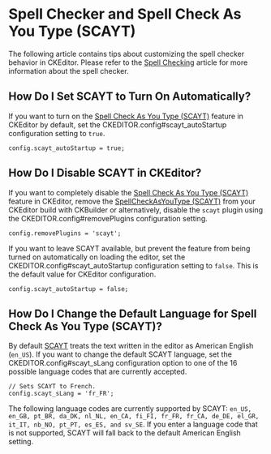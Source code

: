 <!--
Copyright (c) 2003-2016, CKSource - Frederico Knabben. All rights reserved.
For licensing, see LICENSE.md.
-->

# Spell Checker and Spell Check As You Type (SCAYT)

The following article contains tips about customizing the spell checker behavior in CKEditor. Please refer to the [Spell Checking](#!/guide/dev_spellcheck) article for more information about the spell checker.


## How Do I Set SCAYT to Turn On Automatically?

If you want to turn on the [Spell Check As You Type (SCAYT)](#!/guide/dev_spellcheck-section-spell-check-as-you-type-%28scayt%29) feature in CKEditor by default, set the CKEDITOR.config#scayt_autoStartup configuration setting to `true`.

	config.scayt_autoStartup = true;


## How Do I Disable SCAYT in CKEditor?

If you want to completely disable the [Spell Check As You Type (SCAYT)](#!/guide/dev_spellcheck-section-spell-check-as-you-type-%28scayt%29) feature in CKEditor, remove the [SpellCheckAsYouType (SCAYT)](http://ckeditor.com/addon/scayt) from your CKEditor build with CKBuilder or alternatively, disable the `scayt` plugin using the CKEDITOR.config#removePlugins configuration setting.

	config.removePlugins = 'scayt';

If you want to leave SCAYT available, but prevent the feature from being turned on automatically on loading the editor, set the CKEDITOR.config#scayt_autoStartup configuration setting to `false`. This is the default value for CKEditor configuration.

	config.scayt_autoStartup = false;


## How Do I Change the Default Language for Spell Check As You Type (SCAYT)?

By default [SCAYT](#!/guide/dev_spellcheck-section-spell-check-as-you-type-%28scayt%29) treats the text written in the editor as American English (`en_US`). If you want to change the default SCAYT language, set the CKEDITOR.config#scayt_sLang configuration option to one of the 16 possible language codes that are currently accepted.

	// Sets SCAYT to French.
	config.scayt_sLang = 'fr_FR';

The following language codes are currently supported by SCAYT: `en_US, en_GB, pt_BR, da_DK, nl_NL, en_CA, fi_FI, fr_FR, fr_CA, de_DE, el_GR, it_IT, nb_NO, pt_PT, es_ES, and sv_SE`. If you enter a language code that is not supported, SCAYT will fall back to the default American English setting.

